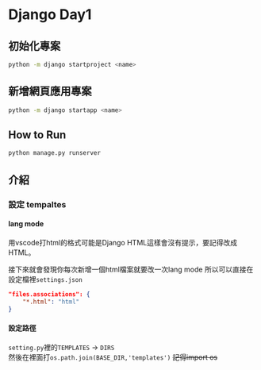 # Django Day1

## 初始化專案
```bash
python -m django startproject <name>
```

## 新增網頁應用專案
```bash
python -m django startapp <name>
```

## How to Run
```bash
python manage.py runserver
```

## 介紹

### 設定 tempaltes

#### lang mode
用vscode打html的格式可能是Django HTML這樣會沒有提示，要記得改成HTML。

接下來就會發現你每次新增一個html檔案就要改一次lang mode 所以可以直接在設定檔裡`settings.json`
```json
"files.associations": {
    "*.html": "html"
}
```

#### 設定路徑
`setting.py`裡的`TEMPLATES` -> `DIRS` <br>然後在裡面打`os.path.join(BASE_DIR,'templates')` ~~記得import os~~
